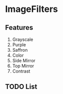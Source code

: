 # ImageFilters
## Features
1. Grayscale
2. Purple
3. Saffron
4. Color
5. Side Mirror
6. Top Mirror
7. Contrast
## TODO List